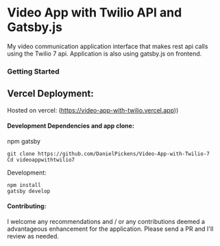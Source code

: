 # Video App with Twilio API and Gatsby.js
My video communication application interface that makes rest api calls using the Twilio 7 api. Application is also using gatsby.js on frontend. 


### Getting Started





## Vercel Deployment:
Hosted on vercel: (https://video-app-with-twilio.vercel.app))

#### Development Dependencies and app clone:
npm
gatsby
```
git clone https://github.com/DanielPickens/Video-App-with-Twilio-7
Cd videoappwithtwilio7

```

Development:
```
npm install
gatsby develop
```

#### Contributing:

I welcome any recommendations and / or any contributions deemed a advantageous enhancement for the application. Please send a PR and I'll review as needed. 

